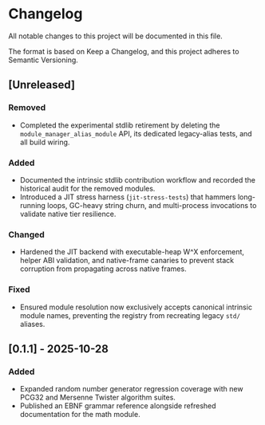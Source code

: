 # Changelog

All notable changes to this project will be documented in this file.

The format is based on Keep a Changelog, and this project adheres to Semantic Versioning.

## [Unreleased]

### Removed
- Completed the experimental stdlib retirement by deleting the `module_manager_alias_module` API, its dedicated legacy-alias tests, and all build wiring.

### Added
- Documented the intrinsic stdlib contribution workflow and recorded the historical audit for the removed modules.
- Introduced a JIT stress harness (`jit-stress-tests`) that hammers long-running loops, GC-heavy string churn, and multi-process
  invocations to validate native tier resilience.

### Changed
- Hardened the JIT backend with executable-heap W^X enforcement, helper ABI validation, and native-frame canaries to prevent
  stack corruption from propagating across native frames.

### Fixed
- Ensured module resolution now exclusively accepts canonical intrinsic module names, preventing the registry from recreating legacy `std/` aliases.

## [0.1.1] - 2025-10-28

### Added
- Expanded random number generator regression coverage with new PCG32 and Mersenne Twister algorithm suites.
- Published an EBNF grammar reference alongside refreshed documentation for the math module.
